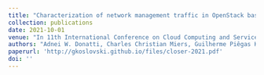 ```yaml
---
title: "Characterization of network management traffic in OpenStack based on virtual machine state changes"
collection: publications
date: 2021-10-01
venue: "In 11th International Conference on Cloud Computing and Services Science (CLOSER)."
authors: "Adnei W. Donatti, Charles Christian Miers, Guilherme Piêgas Koslovski, Maurício Aronne Pillon, Tereza C. M. B. Carvalho"
paperurl: 'http://gkoslovski.github.io/files/closer-2021.pdf'
doi: ''
---
```

